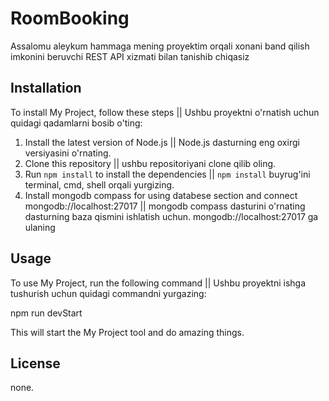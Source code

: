 # RoomBooking

Assalomu aleykum hammaga mening proyektim orqali xonani band qilish imkonini beruvchi REST API xizmati bilan tanishib chiqasiz

## Installation

To install My Project, follow these steps || Ushbu proyektni o'rnatish uchun quidagi qadamlarni bosib o'ting:

1. Install the latest version of Node.js || Node.js dasturning eng oxirgi versiyasini o'rnating.
2. Clone this repository || ushbu repositoriyani clone qilib oling.
3. Run `npm install` to install the dependencies || `npm install` buyrug'ini terminal, cmd, shell orqali yurgizing.
4. Install mongodb compass for using databese section and connect mongodb://localhost:27017 || mongodb compass dasturini o'rnating dasturning baza qismini ishlatish uchun. mongodb://localhost:27017 ga ulaning
## Usage

To use My Project, run the following command || Ushbu proyektni ishga tushurish uchun quidagi commandni yurgazing:

npm run devStart


This will start the My Project tool and do amazing things.

## License

none.